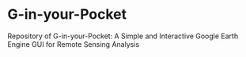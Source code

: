 # G-in-your-Pocket
Repository of G-in-your-Pocket: A Simple and Interactive Google Earth Engine GUI for Remote Sensing Analysis
